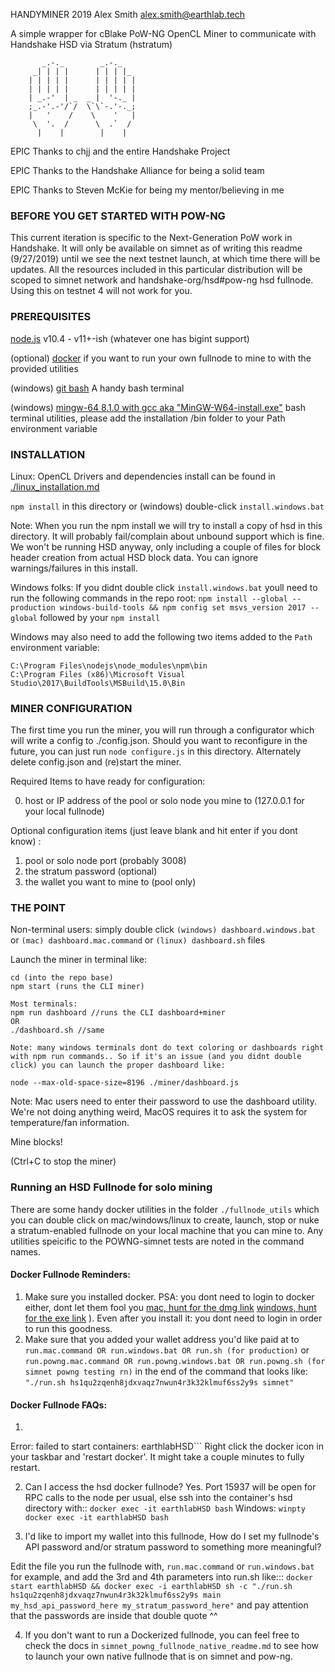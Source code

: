 HANDYMINER
2019 Alex Smith <alex.smith@earthlab.tech>

A simple wrapper for cBlake PoW-NG OpenCL Miner
to communicate with Handshake HSD via Stratum (hstratum)

```
       _.-._        _.-._
     _| | | |      | | | |_
    | | | | |      | | | | |
    | | | | |      | | | | |
    | _.-'  | _  _ |  '-._ |
    ;_.-'.-'/`/  \`\`-.'-._;
    |   '    /    \    '   |
     \  '.  /      \  .`  /
      |    |        |    |

```

EPIC Thanks to chjj and the entire Handshake Project

EPIC Thanks to the Handshake Alliance for being a solid team

EPIC Thanks to Steven McKie for being my mentor/believing in me

### BEFORE YOU GET STARTED WITH POW-NG

This current iteration is specific to the Next-Generation PoW work in Handshake. It will only be available on simnet as of writing this readme (9/27/2019) until we see the next testnet launch, at which time there will be updates. All the resources included in this particular distribution will be scoped to simnet network and handshake-org/hsd#pow-ng hsd fullnode. Using this on testnet 4 will not work for you.

### PREREQUISITES

[node.js](https://nodejs.org) v10.4 - v11+-ish (whatever one has bigint support)

(optional) [docker](#dockerReminders) if you want to run your own fullnode to mine to with the provided utilities

(windows) [git bash](https://git-scm.com/downloads) A handy bash terminal

(windows) [mingw-64 8.1.0 with gcc aka "MinGW-W64-install.exe"](https://sourceforge.net/projects/mingw-w64/files/Toolchains%20targetting%20Win32/Personal%20Builds/mingw-builds/8.1.0/threads-posix/dwarf/) bash terminal utilities, please add the installation /bin folder to your Path environment variable

### INSTALLATION

Linux: OpenCL Drivers and dependencies install can be found in [./linux_installation.md](./linux_installation.md)

```npm install``` in this directory or (windows) double-click ```install.windows.bat```

Note: When you run the npm install we will try to install a copy of hsd in this directory. It will probably fail/complain about unbound support which is fine. We won't be running HSD anyway, only including a couple of files for block header creation from actual HSD block data. You can ignore warnings/failures in this install.

Windows folks: If you didnt double click ```install.windows.bat``` youll need to run the following commands in the repo root:
```npm install --global --production windows-build-tools && npm config set msvs_version 2017 --global``` followed by your ```npm install```

Windows may also need to add the following two items added to the ```Path``` environment variable:
```
C:\Program Files\nodejs\node_modules\npm\bin
C:\Program Files (x86)\Microsoft Visual Studio\2017\BuildTools\MSBuild\15.0\Bin
```

### MINER CONFIGURATION

The first time you run the miner, you will run through a configurator which will write a config to ./config.json. Should you want to reconfigure in the future, you can just run ```node configure.js``` in this directory. Alternately delete config.json and (re)start the miner.

Required Items to have ready for configuration:

0. host or IP address of the pool or solo node you mine to (127.0.0.1 for your local fullnode)

Optional configuration items (just leave blank and hit enter if you dont know) :
1. pool or solo node port (probably 3008)
2. the stratum password (optional)
3. the wallet you want to mine to (pool only)

### THE POINT

Non-terminal users: simply double click ```(windows) dashboard.windows.bat``` or ```(mac) dashboard.mac.command``` or ```(linux) dashboard.sh``` files

Launch the miner in terminal like:
```
cd (into the repo base)
npm start (runs the CLI miner)

Most terminals:
npm run dashboard //runs the CLI dashboard+miner
OR
./dashboard.sh //same

Note: many windows terminals dont do text coloring or dashboards right with npm run commands.. So if it's an issue (and you didnt double click) you can launch the proper dashboard like:

node --max-old-space-size=8196 ./miner/dashboard.js
```

Note: Mac users need to enter their password to use the dashboard utility. We're not doing anything weird, MacOS requires it to ask the system for temperature/fan information.

Mine blocks!

(Ctrl+C to stop the miner)

### Running an HSD Fullnode for solo mining

There are some handy docker utilities in the folder ```./fullnode_utils``` which you can double click on mac/windows/linux to create, launch, stop or nuke a stratum-enabled fullnode on your local machine that you can mine to. Any utilities speicific to the POWNG-simnet tests are noted in the command names. 

<a id="dockerReminders"></a>
#### Docker Fullnode Reminders:
1. Make sure you installed docker. PSA: you dont need to login to docker either, dont let them fool you [mac, hunt for the dmg link](https://docs.docker.com/docker-for-mac/release-notes/) [windows, hunt for the exe link](https://docs.docker.com/docker-for-windows/release-notes/) ). Even after you install it: you dont need to login in order to run this goodness.
2. Make sure that you added your wallet address you'd like paid at to ```run.mac.command OR run.windows.bat OR run.sh (for production)``` or ```run.powng.mac.command OR run.powng.windows.bat OR run.powng.sh (for simnet powng testing rn)``` in the end of the command that looks like: ```"./run.sh hs1qu2zqenh8jdxvaqz7nwun4r3k32klmuf6ss2y9s simnet"```

#### Docker Fullnode FAQs:
1. ```Error response from daemon: driver failed programming external connectivity on endpoint earthlabHSD (...) Error starting userland proxy: mkdir /port/tcp:0.0.0.0:14038:tcp:172.17.0.2:14038: input/output error
Error: failed to start containers: earthlabHSD``` Right click the docker icon in your taskbar and 'restart docker'. It might take a couple minutes to fully restart.

2. Can I access the hsd docker fullnode? 
Yes. Port 15937 will be open for RPC calls to the node per usual, else ssh into the container's hsd directory with::
```docker exec -it earthlabHSD bash```
Windows:
```winpty docker exec -it earthlabHSD bash```

3. I'd like to import my wallet into this fullnode, How do I set my fullnode's API password and/or stratum password to something more meaningful? 

Edit the file you run the fullnode with, ```run.mac.command``` or ```run.windows.bat``` for example, and add the 3rd and 4th parameters into run.sh like:::
```docker start earthlabHSD && docker exec -i earthlabHSD sh -c "./run.sh hs1qu2zqenh8jdxvaqz7nwun4r3k32klmuf6ss2y9s main my_hsd_api_password_here my_stratum_password_here"``` 
and pay attention that the passwords are inside that double quote ^^

4. If you don't want to run a Dockerized fullnode, you can feel free to check the docs in ```simnet_powng_fullnode_native_readme.md``` to see how to launch your own native fullnode that is on simnet and pow-ng.